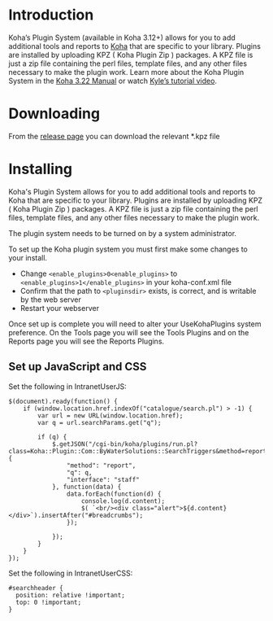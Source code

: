 # Introduction

Koha’s Plugin System (available in Koha 3.12+) allows for you to add additional tools and reports to [Koha](http://koha-community.org) that are specific to your library. Plugins are installed by uploading KPZ ( Koha Plugin Zip ) packages. A KPZ file is just a zip file containing the perl files, template files, and any other files necessary to make the plugin work. Learn more about the Koha Plugin System in the [Koha 3.22 Manual](http://manual.koha-community.org/3.22/en/pluginsystem.html) or watch [Kyle’s tutorial video](http://bywatersolutions.com/2013/01/23/koha-plugin-system-coming-soon/).

# Downloading

From the [release page](https://github.com/bywatersolutions/koha-plugin-search-triggers/releases) you can download the relevant *.kpz file

# Installing

Koha's Plugin System allows for you to add additional tools and reports to Koha that are specific to your library. Plugins are installed by uploading KPZ ( Koha Plugin Zip ) packages. A KPZ file is just a zip file containing the perl files, template files, and any other files necessary to make the plugin work.

The plugin system needs to be turned on by a system administrator.

To set up the Koha plugin system you must first make some changes to your install.

* Change `<enable_plugins>0<enable_plugins>` to `<enable_plugins>1</enable_plugins>` in your koha-conf.xml file
* Confirm that the path to `<pluginsdir>` exists, is correct, and is writable by the web server
* Restart your webserver

Once set up is complete you will need to alter your UseKohaPlugins system preference. On the Tools page you will see the Tools Plugins and on the Reports page you will see the Reports Plugins.

## Set up JavaScript and CSS

Set the following in IntranetUserJS:
```
$(document).ready(function() {
    if (window.location.href.indexOf("catalogue/search.pl") > -1) {
        var url = new URL(window.location.href);
        var q = url.searchParams.get("q");

        if (q) {
            $.getJSON("/cgi-bin/koha/plugins/run.pl?class=Koha::Plugin::Com::ByWaterSolutions::SearchTriggers&method=report&interface=staff", {
                "method": "report",
                "q": q,
                "interface": "staff"
            }, function(data) {
                data.forEach(function(d) {
                    console.log(d.content);
                    $( `<br/><div class="alert">${d.content}</div>`).insertAfter("#breadcrumbs");
                });

            });
        }
    }
});
```

Set the following in IntranetUserCSS:
```
#searchheader {
  position: relative !important;
  top: 0 !important;
}
```
